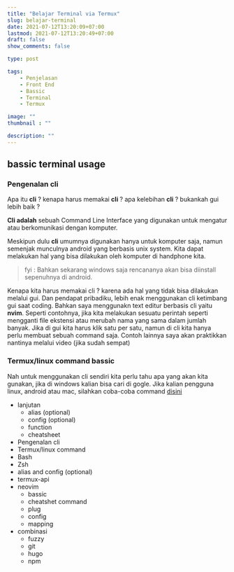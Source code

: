 ```yaml
---
title: "Belajar Terminal via Termux"
slug: belajar-terminal
date: 2021-07-12T13:20:09+07:00
lastmod: 2021-07-12T13:20:49+07:00
draft: false
show_comments: false

type: post

tags:
    - Penjelasan
    - Front End
    - Bassic
    - Terminal
    - Termux

image: ""
thumbnail : ""

description: ""
---
```

## bassic terminal usage
### Pengenalan cli
  Apa itu **cli** ? kenapa harus memakai **cli** ? apa kelebihan **cli** ? bukankah gui lebih baik ?
  
  **Cli adalah** sebuah Command Line Interface yang digunakan untuk mengatur atau berkomunikasi dengan komputer.

  Meskipun dulu **cli** umumnya digunakan hanya untuk komputer saja, namun semenjak munculnya android yang berbasis unix system. Kita dapat melakukan hal yang bisa dilakukan oleh komputer di handphone kita.

> fyi : Bahkan sekarang windows saja rencananya akan bisa diinstall sepenuhnya di android.

  Kenapa kita harus memakai cli ? karena ada hal yang tidak bisa dilakukan melalui gui. Dan pendapat pribadiku, lebih enak menggunakan cli ketimbang gui saat coding. Bahkan saya menggunakn text editur berbasis cli yaitu **nvim**. Seperti contohnya, jika kita melakukan sesuatu perintah seperti mengganti file ekstensi atau merubah nama yang sama dalam jumlah banyak. Jika di gui kita harus klik satu per satu, namun di cli kita hanya perlu membuat sebuah command saja. Contoh lainnya saya akan praktikkan nantinya melalui video (jika sudah sempat)

### Termux/linux command bassic
Nah untuk menggunakan cli sendiri kita perlu tahu apa yang akan kita gunakan, jika di windows kalian bisa cari di gogle. Jika kalian pengguna linux, android atau mac, silahkan coba-coba command [disini](/cheatsheet/bassic)


- lanjutan
  * alias (optional)
  * config (optional)
  * function
  * cheatsheet
- Pengenalan cli
- Termux/linux command
- Bash
- Zsh
- alias and config (optional)
- termux-api
- neovim
  * bassic
  * cheatshet command
  * plug
  * config
  * mapping
- combinasi
  * fuzzy
  * git
  * hugo
  * npm
